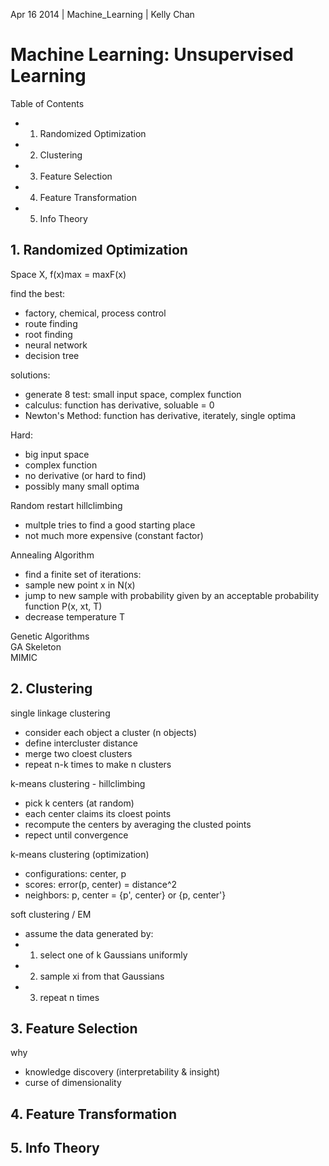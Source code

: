 Apr 16 2014 | Machine_Learning | Kelly Chan
# Machine Learning: Unsupervised Learning

Table of Contents
- 1. Randomized Optimization
- 2. Clustering
- 3. Feature Selection
- 4. Feature Transformation
- 5. Info Theory


## 1. Randomized Optimization

Space X, f(x)max = maxF(x)  

find the best:
- factory, chemical, process control
- route finding
- root finding
- neural network
- decision tree

solutions:
- generate 8 test: small input space, complex function
- calculus: function has derivative, soluable = 0
- Newton's Method: function has derivative, iterately, single optima

Hard:
- big input space
- complex function
- no derivative (or hard to find)
- possibly many small optima

Random restart hillclimbing
- multple tries to find a good starting place
- not much more expensive (constant factor)

Annealing Algorithm
- find a finite set of iterations:
- sample new point x in N(x)
- jump to new sample with probability given by an acceptable probability function P(x, xt, T)
- decrease temperature T

Genetic Algorithms  
GA Skeleton  
MIMIC  



## 2. Clustering

single linkage clustering
- consider each object a cluster (n objects)
- define intercluster distance
- merge two cloest clusters
- repeat n-k times to make n clusters

k-means clustering - hillclimbing
- pick k centers (at random)
- each center claims its cloest points
- recompute the centers by averaging the clusted points
- repect until convergence

k-means clustering (optimization)
- configurations: center, p
- scores: error(p, center) = distance^2
- neighbors: p, center = {p', center} or {p, center'}

soft clustering / EM
- assume the data generated by:
- 1. select one of k Gaussians uniformly
- 2. sample xi from that Gaussians
- 3. repeat n times

## 3. Feature Selection

why
- knowledge discovery (interpretability & insight)
- curse of dimensionality

## 4. Feature Transformation
## 5. Info Theory
